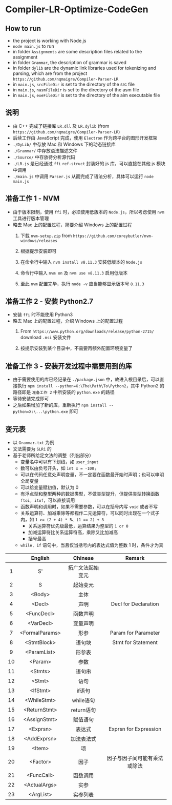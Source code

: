 # Compiler-LR-Optimize-CodeGen

## How to run

- the project is working with Node.js
- `node main.js` to run 
- in folder `Assignments` are some description files related to the assignment
- in folder `Grammar`, the description of grammar is saved
- in folder `dylib` are the dynamic link libraries used for tokenizing and parsing, which are from the project `https://github.com/nqmaigre/Compiler-Parser-LR`
- in `main.js`, `srcFileDir` is set to the directory of the src file
- in `main.js`, `nasmFileDir` is set to the directory of the asm file
- in `main.js`, `exeFileDir` is set to the directory of the aim executable file

## 说明

- 由 C++ 完成了链接库 `LR.dll` 及 `LR.dylib` (from `https://github.com/nqmaigre/Compiler-Parser-LR`)
- 后续工作由 JavaScript 完成，使用 `Electron` 作为跨平台的图形开发框架
- `./DyLib/` 中存放 Mac 和 Windows 下的动态链接库
- `./Grammar/` 中存放语法描述文件
- `./Source/` 中存放待分析源代码
- `./LR.js` 是已经通过 `ffi` `ref-struct` 封装好的 js 库，可以直接在其他 js 模块中调用
- `./main.js` 中调用 `Parser.js` 从而完成了语法分析，具体可以运行 `node main.js`


## 准备工作 1 - NVM

- 由于版本限制，使用 `ffi` 时，必须使用低版本的 `Node.js`，所以考虑使用 `nvm` 工具进行版本管理
- 略去 Mac 上的配置过程，简要介绍 Windows 上的配置过程
  1. 下载 `nvm-setup.zip` from `https://github.com/coreybutler/nvm-windows/releases`

  2. 根据提示安装即可

  3. 在命令行中输入 `nvm install v8.11.3` 安装低版本的 `Node.js`

  4. 命令行中输入 `nvm on` 及 `nvm use v8.11.3` 启用低版本

  5. 至此 `nvm` 配置完毕，执行 `node -v` 应当能够显示版本号 `8.11.3`


## 准备工作 2 - 安装 Python2.7

- 安装 `ffi` 时不能使用 Python3
- 略去 Mac 上的配置过程，介绍 Windows 上的配置过程
  1. From `https://www.python.org/downloads/release/python-2715/` download `.msi` 安装文件

  2. 按提示安装到某个目录中，不需要再额外配置环境变量了


## 准备工作 3 - 安装开发过程中需要用到的库

- 由于需要使用的库已经记录在 `./package.json` 中，故进入根目录后，可以直接执行 `npm install --python=X:\The\Path\To\Python2`，其中 Python2 的路径即是 `准备工作 2` 中所安装的 `python.exe` 的路径
- 等待安装完成即可
- 之后如果增加了新的库，重新执行 `npm install --python=X:\...\python.exe` 即可


## 变元表

- 以 `Grammar.txt` 为例
- 文法需要为 `SLR1` 的
- 基于老师所给定文法的调整（列出部分）
    * 变量名中可以有下划线，如 `user_input`
    * 数可以由负号开头，如 `int x = -100;`
    * 可以在代码任意处声明变量，不一定要在函数最开始时声明；也可以申明全局变量
    * 可以给变量赋初值，默认为 0
    * 有浮点型和整型两种的数据类型，不做类型提升，但提供类型转换函数 `ftoi, itof`，可以直接调用
    * 函数声明和调用时，如果不需要参数，可以在括号内写 `void` 或者不写 
    * 关系运算符、加减乘除等都视作二元运算符，可以同时出现在一个式子内，如 `1 >= (2 + 4) * 5`、`(1 == 2) + 3`
        * 关系运算符优先级最低，运算结果为整型的 `1 or 0`
        * 加减运算符比关系运算符高，乘除又比加减高
        * 括号最高
    * `while, if` 语句中，当且仅当括号内的表达式值为整数 1 时，条件才为真

|      |      English       |      Chinese       |                 Remark                  |
| :--: | :----------------: | :----------------: | :-------------------------------------: |
|  1   |         S'         |  拓广文法起始变元  |                                         |
|  2   |         S          |      起始变元      |                                         |
|  3   |      \<Body\>      |        主体        |                                         |
|  4   |      \<Decl\>      |        声明        |         Decl for Declaration          |
|  5   |    \<FuncDecl\>    |      函数声明      |                                         |
|  6   |    \<VarDecl\>     |      变量声明      |                                         |
|  7   |  \<FormalParams\>  |        形参        |          Param for Parameter          |
|  8   |   \<StmtBlock\>    |       语句块       |          Stmt for Statement           |
|  9   |   \<ParamList\>    |       形参表       |                                         |
|  10  |     \<Param\>      |        参数        |                                         |
|  11  |     \<Stmts\>      |       语句串       |                                         |
|  12  |      \<Stmt\>      |        语句        |                                         |
|  13  |     \<IfStmt\>     |       if语句       |                                         |
|  14  |   \<WhileStmt\>    |     while语句      |                                         |
|  15  |   \<ReturnStmt\>   |     return语句     |                                         |
|  16  |   \<AssignStmt\>   |      赋值语句      |                                         |
|  17  |     \<Exprsn\>     |       表达式       |         Exprsn for Expression         |
|  18  |   \<AddExprsn\>    |     加法表法式     |                                         |
|  19  |      \<Item\>      |         项         |                                         |
|  20  |     \<Factor\>     |        因子        |      因子与因子间可能有乘法或除法       |
|  21  |    \<FuncCall\>    |      函数调用      |                                         |
|  22  |   \<ActualArgs\>   |        实参        |                                         |
|  23  |    \<ArgList\>     |      实参列表      |                                         |